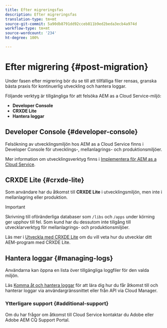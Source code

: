 ```yaml
---
title: Efter migreringsfas
description: Efter migreringsfas
translation-type: tm+mt
source-git-commit: 5a90db8791dd92cceb811b9ed2beda3ecb4a974d
workflow-type: tm+mt
source-wordcount: '234'
ht-degree: 100%

---
```



# Efter migrering {#post-migration}

Under fasen efter migrering bör du se till att tillfälliga filer rensas, granska bästa praxis för kontinuerlig utveckling och hantera loggar.

Följande verktyg är tillgängliga för att felsöka AEM as a Cloud Service-miljö:

* **Developer Console**
* **CRXDE Lite**
* **Hantera loggar**


## Developer Console {#developer-console}

Felsökning av utvecklingsmiljön hos AEM as a Cloud Service finns i Developer Console för utvecklings-, mellanlagrings- och produktionsmiljöer.

Mer information om utvecklingsverktyg finns i [Implementera för AEM as a Cloud Service](https://docs.adobe.com/content/help/en/experience-manager-cloud-service/implementing/developing/development-guidelines.html#aem-as-a-cloud-service-development-tools).

## CRXDE Lite {#crxde-lite}

Som användare har du åtkomst till **CRXDE Lite** i utvecklingsmiljön, men inte i mellanlagring eller produktion.

>[!IMPORTANT]
>Skrivning till oföränderliga databaser som `/libs` och `/apps` under körning ger upphov till fel. Som kund har du dessutom inte tillgång till utvecklarverktyg för mellanlagrings- och produktionsmiljöer.

Läs mer i [Utveckla med CRXDE Lite](https://docs.adobe.com/help/en/experience-manager-65/developing/devtools/developing-with-crxde-lite.html) om du vill veta hur du utvecklar ditt AEM-program med CRXDE Lite.

## Hantera loggar {#managing-logs}

Användarna kan öppna en lista över tillgängliga loggfiler för den valda miljön.

Läs [Komma åt och hantera loggar](https://docs.adobe.com/content/help/en/experience-manager-cloud-service/implementing/using-cloud-manager/manage-logs.html) för att lära dig hur du får åtkomst till och hanterar loggar via användargränssnittet eller från API via Cloud Manager.

### Ytterligare support {#additional-support}

Om du har frågor om åtkomst till Cloud Service kontaktar du Adobe eller Adobe AEM CQ Support Portal.
